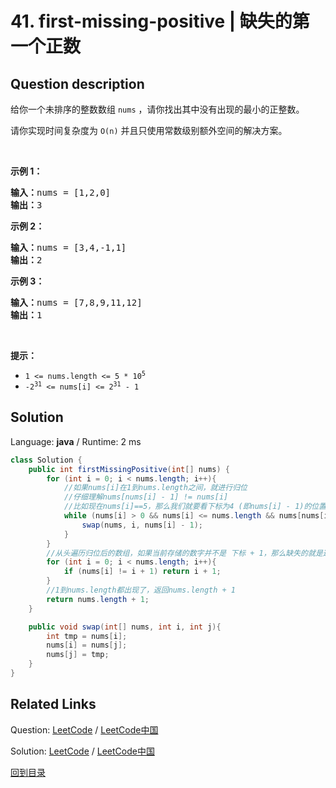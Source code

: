 ﻿# 41. first-missing-positive | 缺失的第一个正数

## Question description

<!--If you want to use the English description, use <p>Given an unsorted integer array <code>nums</code>, return the smallest missing positive integer.</p>

<p>You must implement an algorithm that runs in <code>O(n)</code> time and uses constant extra space.</p>

<p>&nbsp;</p>
<p><strong>Example 1:</strong></p>
<pre><strong>Input:</strong> nums = [1,2,0]
<strong>Output:</strong> 3
</pre><p><strong>Example 2:</strong></p>
<pre><strong>Input:</strong> nums = [3,4,-1,1]
<strong>Output:</strong> 2
</pre><p><strong>Example 3:</strong></p>
<pre><strong>Input:</strong> nums = [7,8,9,11,12]
<strong>Output:</strong> 1
</pre>
<p>&nbsp;</p>
<p><strong>Constraints:</strong></p>

<ul>
	<li><code>1 &lt;= nums.length &lt;= 5 * 10<sup>5</sup></code></li>
	<li><code>-2<sup>31</sup> &lt;= nums[i] &lt;= 2<sup>31</sup> - 1</code></li>
</ul>
 instead-->
<p>给你一个未排序的整数数组 <code>nums</code> ，请你找出其中没有出现的最小的正整数。</p>
请你实现时间复杂度为 <code>O(n)</code> 并且只使用常数级别额外空间的解决方案。

<p> </p>

<p><strong>示例 1：</strong></p>

<pre>
<strong>输入：</strong>nums = [1,2,0]
<strong>输出：</strong>3
</pre>

<p><strong>示例 2：</strong></p>

<pre>
<strong>输入：</strong>nums = [3,4,-1,1]
<strong>输出：</strong>2
</pre>

<p><strong>示例 3：</strong></p>

<pre>
<strong>输入：</strong>nums = [7,8,9,11,12]
<strong>输出：</strong>1
</pre>

<p> </p>

<p><strong>提示：</strong></p>

<ul>
	<li><code>1 <= nums.length <= 5 * 10<sup>5</sup></code></li>
	<li><code>-2<sup>31</sup> <= nums[i] <= 2<sup>31</sup> - 1</code></li>
</ul>




## Solution

Language: **java**  /  Runtime: 2 ms

```java
class Solution {
    public int firstMissingPositive(int[] nums) {
        for (int i = 0; i < nums.length; i++){
            //如果nums[i]在1到nums.length之间，就进行归位
            //仔细理解nums[nums[i] - 1] != nums[i]
            //比如现在nums[i]==5，那么我们就要看下标为4 (即nums[i] - 1)的位置，看下标为4的位置上放的是不是5 (即nums[i])，如果下标为4的地方存放的是其他的数字，就进行交换，把5归位
            while (nums[i] > 0 && nums[i] <= nums.length && nums[nums[i] - 1] != nums[i]){
                swap(nums, i, nums[i] - 1);
            }
        }
        //从头遍历归位后的数组，如果当前存储的数字并不是 下标 + 1，那么缺失的就是这个数字
        for (int i = 0; i < nums.length; i++){
            if (nums[i] != i + 1) return i + 1;
        }
        //1到nums.length都出现了，返回nums.length + 1
        return nums.length + 1;
    }

    public void swap(int[] nums, int i, int j){
        int tmp = nums[i];
        nums[i] = nums[j];
        nums[j] = tmp;
    }
}


```



## Related Links

Question: [LeetCode](https://leetcode.com/problems/first-missing-positive/description/)  /  [LeetCode中国](https://leetcode-cn.com/problems/first-missing-positive/description/)

Solution: [LeetCode](https://leetcode.com/articles/first-missing-positive/)  /  [LeetCode中国](https://leetcode-cn.com/articles/first-missing-positive/)

[回到目录](../README.md)